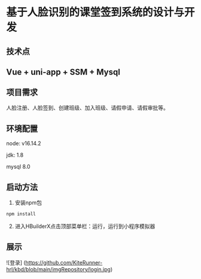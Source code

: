 # 基于人脸识别的课堂签到系统的设计与开发

技术点
------
**Vue + uni-app + SSM + Mysql**<br><br>
项目需求
------
人脸注册、人脸签到、创建班级、加入班级、请假申请、请假审批等。

环境配置
------
node: v16.14.2

jdk: 1.8

mysql 8.0

启动方法
------
1. 安装npm包

```Java
npm install

````
2. 进入HBuilderX点击顶部菜单栏：运行，运行到小程序模拟器

展示
------
![登录] (https://github.com/KiteRunner-hrl/kbd/blob/main/imgRepository/login.jpg)
